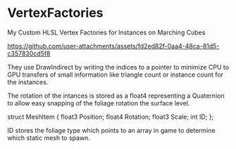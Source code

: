 # VertexFactories
My Custom HLSL Vertex Factories for Instances on Marching Cubes

https://github.com/user-attachments/assets/fd2ed82f-0aa4-48ca-81d5-c357830cd5f8

They use DrawIndirect by writing the indices to a pointer to minimize CPU to GPU transfers of small information like triangle count or instance count for the instances.

The rotation of the intances is stored as a float4 representing a Quaternion to allow easy snapping of the foliage rotation the surface level.

struct MeshItem
{
	float3 Position;
	float4 Rotation;
	float3 Scale;
	int ID;
};

ID stores the foliage type which points to an array in game to determine which static mesh to spawn.

